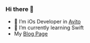 ### Hi there 👋

- 🔭 I’m iOs Developer in [Avito](https://www.avito.ru/)
- 🌱 I’m currently learning Swift
- My [Blog Page](https:/s.popyvanov.ru)
